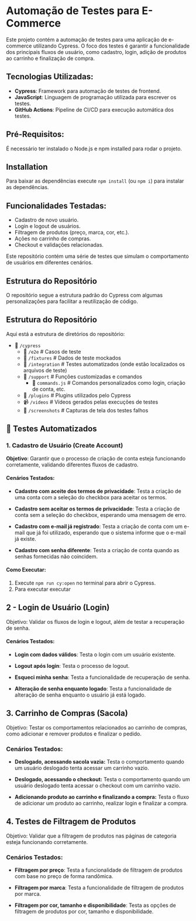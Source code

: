 # Automação de Testes para E-Commerce

Este projeto contém a automação de testes para uma aplicação de e-commerce utilizando Cypress. O foco dos testes é garantir a funcionalidade dos principais fluxos de usuário, como cadastro, login, adição de produtos ao carrinho e finalização de compra.

## Tecnologias Utilizadas:
- **Cypress**: Framework para automação de testes de frontend.
- **JavaScript**: Linguagem de programação utilizada para escrever os testes.
- **GitHub Actions**: Pipeline de CI/CD para execução automática dos testes.

## Pré-Requisitos:
É necessário ter instalado o Node.js e npm installed para rodar o projeto.

## Installation

Para baixar as dependências execute `npm install` (ou `npm i`) para instalar as dependências.


## Funcionalidades Testadas:
- Cadastro de novo usuário.
- Login e logout de usuários.
- Filtragem de produtos (preço, marca, cor, etc.).
- Ações no carrinho de compras.
- Checkout e validações relacionadas.

Este repositório contém uma série de testes que simulam o comportamento de usuários em diferentes cenários.

## Estrutura do Repositório

O repositório segue a estrutura padrão do Cypress com algumas personalizações para facilitar a reutilização de código.
## Estrutura do Repositório

Aqui está a estrutura de diretórios do repositório:

- 📁 `/cypress`
    -  📂 `/e2e`          # Casos de teste
  - 📂 `/fixtures`        # Dados de teste mockados
  - 📂 `/integration`     # Testes automatizados (onde estão localizados os arquivos de teste)
  - 📂 `/support`         # Funções customizadas e comandos
    - 📝 `commands.js`    # Comandos personalizados como login, criação de conta, etc.
  - 🔌 `/plugins`         # Plugins utilizados pelo Cypress
  - 📹 `/videos`          # Vídeos gerados pelas execuções de testes
  - 📸 `/screenshots`     # Capturas de tela dos testes falhos

## 🤖 Testes Automatizados
### 1. **Cadastro de Usuário (Create Account)**

**Objetivo**: Garantir que o processo de criação de conta esteja funcionando corretamente, validando diferentes fluxos de cadastro.

#### Cenários Testados:
- **Cadastro com aceite dos termos de privacidade**:
  Testa a criação de uma conta com a seleção do checkbox para aceitar os termos.
  
- **Cadastro sem aceitar os termos de privacidade**:
  Testa a criação de conta sem a seleção do checkbox, esperando uma mensagem de erro.
  
- **Cadastro com e-mail já registrado**:
  Testa a criação de conta com um e-mail que já foi utilizado, esperando que o sistema informe que o e-mail já existe.
  
- **Cadastro com senha diferente**:
  Testa a criação de conta quando as senhas fornecidas não coincidem.

#### Como Executar:
1. Execute `npm run cy:open` no terminal para abrir o Cypress.
2. Para executar executar

## 2 - Login de Usuário (Login)

Objetivo: Validar os fluxos de login e logout, além de testar a recuperação de senha.

#### Cenários Testados:
- **Login com dados válidos**:
    Testa o login com um usuário existente.
    
- **Logout após login**:
     Testa o processo de logout.

- **Esqueci minha senha**:
    Testa a funcionalidade de recuperação de senha.

- **Alteração de senha enquanto logado**:
    Testa a funcionalidade de alteração de senha enquanto o usuário já está logado.

##  3. Carrinho de Compras (Sacola) 

Objetivo: Testar os comportamentos relacionados ao carrinho de compras, como adicionar e remover produtos e finalizar o pedido.
### Cenários Testados:

- **Deslogado, acessando sacola vazia:**
     Testa o comportamento quando um usuário deslogado tenta acessar um carrinho vazio.

- **Deslogado, acessando o checkout:** Testa o comportamento quando um usuário deslogado tenta acessar o checkout com um carrinho vazio.

- **Adicionando produto ao carrinho e finalizando a compra:**
 Testa o fluxo de adicionar um produto ao carrinho, realizar login e finalizar a compra.

## 4. Testes de Filtragem de Produtos

Objetivo: Validar que a filtragem de produtos nas páginas de categoria esteja funcionando corretamente.
### Cenários Testados:

- **Filtragem por preço**:
Testa a funcionalidade de filtragem de produtos com base no preço de forma randômica.

- **Filtragem por marca**:
Testa a funcionalidade de filtragem de produtos por marca.

- **Filtragem por cor, tamanho e disponibilidade**:
 Testa as opções de filtragem de produtos por cor, tamanho e disponibilidade.
 
 
